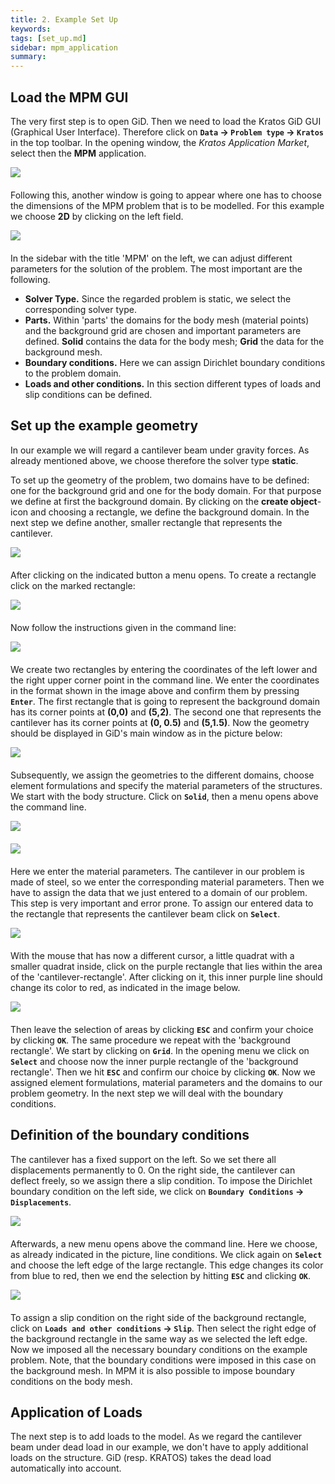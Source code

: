 ```yaml
---
title: 2. Example Set Up
keywords: 
tags: [set_up.md]
sidebar: mpm_application
summary: 
---
```


## Load the MPM GUI
The very first step is to open GiD. Then we need to load the Kratos GiD GUI (Graphical User Interface). Therefore click on **`Data` &#8594; `Problem type` &#8594; `Kratos`** in the top toolbar. In the opening window, the *Kratos Application Market*, select then the **MPM** application.

<img src="https://user-images.githubusercontent.com/51473791/167376588-366ee16a-1ecc-4c00-8b0c-77e903fead76.png" style="display: block; margin: auto; margin-bottom: 20px">

Following this, another window is going to appear where one has to choose the dimensions of the MPM problem that is to be modelled. For this example we choose **2D** by clicking on the left field.

<img src="https://user-images.githubusercontent.com/51473791/168768013-80e01bcd-c7c1-44a9-afd0-337247c7f060.png" style="display: block; margin: auto; margin-bottom: 20px">

In the sidebar with the title 'MPM' on the left, we can adjust different parameters for the solution of the problem. The most important are the following.

- **Solver Type.** Since the regarded problem is static, we select the corresponding solver type.
- **Parts.** Within 'parts' the domains for the body mesh (material points) and the background grid are chosen and important parameters are defined. **Solid** contains the data for the body mesh; **Grid** the data for the background mesh.
- **Boundary conditions.** Here we can assign Dirichlet boundary conditions to the problem domain.
- **Loads and other conditions.** In this section different types of loads and slip conditions can be defined.

## Set up the example geometry
In our example we will regard a cantilever beam under gravity forces. As already mentioned above, we choose therefore the solver type **static**.

To set up the geometry of the problem, two domains have to be defined: one for the background grid and one for the body domain. For that purpose we define at first the background domain. By clicking on the **create object**-icon and choosing a rectangle, we define the background domain. In the next step we define another, smaller rectangle that represents the cantilever.

<img src="https://user-images.githubusercontent.com/51473791/168771191-6eb60514-6000-40bf-8399-0d094f1a8a4d.png" style="display: block; margin: auto; margin-bottom: 20px">

After clicking on the indicated button a menu opens. To create a rectangle click on the marked rectangle:

<img src="https://user-images.githubusercontent.com/51473791/168771227-7d563d15-f525-48ef-aafe-0a11675a52f6.png" style="display: block; margin: auto; margin-bottom: 20px">

Now follow the instructions given in the command line:

<img src="https://user-images.githubusercontent.com/51473791/168772080-2eee839d-3416-49ae-87e8-69133f5573b9.png" style="display: block; margin: auto; margin-bottom: 20px">

We create two rectangles by entering the coordinates of the left lower and the right upper corner point in the command line. We enter the coordinates in the format shown in the image above and confirm them by pressing **`Enter`**. The first rectangle that is going to represent the background domain has its corner points at **(0,0)** and **(5,2)**. The second one that represents the cantilever has its corner points at **(0, 0.5)** and **(5,1.5)**. Now the geometry should be
displayed in GiD's main window as in the picture below:

<img src="https://user-images.githubusercontent.com/51473791/168774252-b19afebe-cd08-4105-80ad-6165e43714aa.png" style="display: block; margin: auto; margin-bottom: 20px">

Subsequently, we assign the geometries to the different domains, choose element formulations and specify the material parameters of the structures. We start with the body structure. Click on **`Solid`**, then a menu opens above the command line.

<img src="https://user-images.githubusercontent.com/51473791/168551778-89cefe5a-cb50-4bde-ae09-fc29cdd57579.png" style="display: block; margin: auto; margin-bottom: 20px">

<img src="https://user-images.githubusercontent.com/51473791/168551845-64139237-cb73-4ef6-8c8d-c4651b7b6e52.png" style="display: block; margin: auto; margin-bottom: 20px">

Here we enter the material parameters. The cantilever in our problem is made of steel, so we enter the corresponding material parameters.
Then we have to assign the data that we just entered to a domain of our problem. This step is very important and error prone. To assign our entered data to the rectangle that represents the cantilever beam click on **`Select`**.

<img src="https://user-images.githubusercontent.com/51473791/168775682-e3298c63-9d94-4897-bfa3-b1059c2bd094.png" style="display: block; margin: auto; margin-bottom: 20px">

With the mouse that has now a different cursor, a little quadrat with a smaller quadrat inside, click on the purple rectangle that lies within the area of the 'cantilever-rectangle'. After clicking on it, this inner purple line should change its color to red, as indicated in the image below.

<img src="https://user-images.githubusercontent.com/51473791/168777223-ce0e9b92-0889-480e-b822-56c64f730ef2.png" style="display: block; margin: auto; margin-bottom: 20px">

Then leave the selection of areas by clicking **`ESC`** and confirm your choice by clicking **`OK`**. The same procedure we repeat with the 'background rectangle'. We start by clicking on **`Grid`**. In the opening menu we click on **`Select`** and choose now the inner purple rectangle of the 'background rectangle'. Then we hit **`ESC`** and confirm our choice by clicking **`OK`**. Now we assigned element formulations, material parameters and the domains to our problem geometry. In the next step we will deal with the boundary conditions.

## Definition of the boundary conditions
The cantilever has a fixed support on the left. So we set there all displacements permanently to 0. On the right side, the cantilever can deflect freely, so we assign there a slip condition. To impose the Dirichlet boundary condition on the left side, we click on **`Boundary Conditions` &#8594; `Displacements`**.

<img src="https://user-images.githubusercontent.com/51473791/168780032-7d0650fe-5d81-4c9a-a31c-b04a36c93a30.png" style="display: block; margin: auto; margin-bottom: 20px">

Afterwards, a new menu opens above the command line. Here we choose, as already indicated in the picture, line conditions. We click again on **`Select`** and choose the left edge of the large rectangle. This edge changes its color from blue to red, then we end the selection by hitting **`ESC`** and clicking **`OK`**.

<img src="https://user-images.githubusercontent.com/51473791/168783010-dbfb2fe0-d351-4648-877d-1ba725e1005d.png" style="display: block; margin: auto; margin-bottom: 20px">

To assign a slip condition on the right side of the background rectangle, click on **`Loads and other conditions` &#8594; `Slip`**. Then select the right edge of the background rectangle in the same way as we selected the left edge. Now we imposed all the necessary boundary conditions on the example problem. Note, that the boundary conditions were imposed in this case on the background mesh. In MPM it is also possible to impose boundary conditions on the body mesh.

## Application of Loads

The next step is to add loads to the model. As we regard the cantilever beam under dead load in our example, we don't have to apply additional loads on the structure. GiD (resp. KRATOS) takes the dead load automatically into account.
